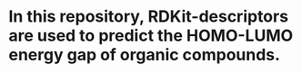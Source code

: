 # In this repository, RDKit-descriptors are used to predict the HOMO-LUMO energy gap of organic compounds.
